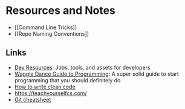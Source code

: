 # Resources and Notes
- [[Command Line Tricks]]
- [[Repo Naming Conventions]]

## Links
- [Dev Resources](https://devresourc.es/): Jobs, tools, and assets for developers
- [Waggle Dance Guide to Programming](https://electrichive.github.io/waggledance/): A super solid guide to start programming that you should definitely do
- [How to write clean code](https://medium.com/mindorks/how-to-write-clean-code-lessons-learnt-from-the-clean-code-robert-c-martin-9ffc7aef870c)
- https://teachyourselfcs.com/
- [Git cheatsheet](https://github.com/LeCoupa/awesome-cheatsheets/blob/master/tools/git.sh)
